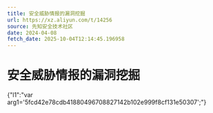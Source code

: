```yaml
---
title: 安全威胁情报的漏洞挖掘
url: https://xz.aliyun.com/t/14256
source: 先知安全技术社区
date: 2024-04-08
fetch_date: 2025-10-04T12:14:45.196958
---
```


# 安全威胁情报的漏洞挖掘

{"l1":"var arg1='5fcd42e78cdb41880496708827142b102e999f8cf131e50307';"}